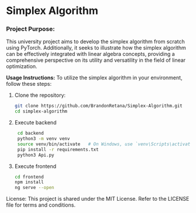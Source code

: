 # Simplex Algorithm

### Project Purpose:
This university project aims to develop the simplex algorithm from scratch using PyTorch. Additionally, it seeks to illustrate how the simplex algorithm can be effectively integrated with linear algebra concepts, providing a comprehensive perspective on its utility and versatility in the field of linear optimization.

**Usage Instructions:**
To utilize the simplex algorithm in your environment, follow these steps:

1. Clone the repository:
   ```bash
   git clone https://github.com/BrandonRetana/Simplex-Algorithm.git
   cd simplex-algorithm
   ```
2. Execute backend
   ```bash
    cd backend
    python3 -m venv venv
    source venv/bin/activate   # On Windows, use `venv\Scripts\activate`
    pip install -r requirements.txt
    python3 Api.py
   ```

3. Execute frontend
   ```bash
   cd frontend
   npm install
   ng serve --open
   ```


License:
This project is shared under the MIT License. Refer to the LICENSE file for terms and conditions.
